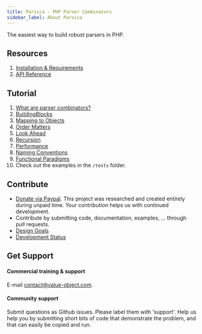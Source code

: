 ```yaml
---
title: Parsica - PHP Parser Combinators
sidebar_label: About Parsica
---
```


 
The easiest way to build robust parsers in PHP.

## Resources

1. [Installation & Requirements](resources/installation.md)
1. [API Reference](api/api.md)

## Tutorial

1. [What are parser combinators?](tutorial/introduction.md)
1. [BuildingBlocks](tutorial/building_blocks.md)
1. [Mapping to Objects](tutorial/mapping_to_objects.md)
1. [Order Matters](tutorial/order_matters.md)
1. [Look Ahead](tutorial/look_ahead.md)
1. [Recursion](tutorial/recursion.md)
1. [Performance](tutorial/performance.md)
1. [Naming Conventions](tutorial/naming_conventions.md)
1. [Functional Paradigms](tutorial/functional_paradigms.md)
1. Check out the examples in the `/tests` folder.

## Contribute


* [Donate via Paypal](https://www.paypal.com/cgi-bin/webscr?cmd=_s-xclick&hosted_button_id=NS4GQXUDXRKQJ&source=url). This project was researched and created entirely during unpaid time. Your contribution helps us with continued development.
* Contribute by submitting code, documentation, examples, ... through pull requests.
* [Design Goals](contribute/design_goals.md)
* [Development Status](contribute/status.md)

## Get Support

#### Commercial training & support

E-mail [contact@value-object.com](contact@value-object.com).

#### Community support

Submit questions as Github issues. Please label them with 'support'. Help us help you by submitting short bits of code that demonstrate the problem, and that can easily be copied and run. 
